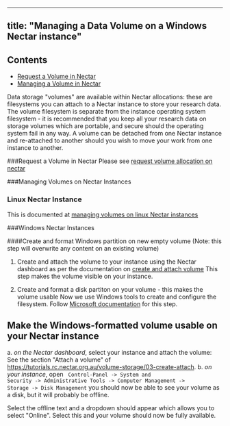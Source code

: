 
---
title:  "Managing a Data Volume on a Windows Nectar instance"
---

## Contents
  - [Request a Volume in Nectar](#request-a-volume-in-nectar)
  - [Managing a Volume in Nectar](#managing-a-volume-in-nectar)


Data storage "volumes" are available within Nectar allocations:  these are filesystems you can attach to a Nectar instance to store your research data.
The volume filesystem is separate from the instance operating system filesystem - 
it is recommended that you keep all your research data on storage volumes which are portable, 
and secure should the operating system fail in any way.
A volume can be detached from one Nectar instance and re-attached to another should you 
wish to move your work from one instance to another.


###Request a Volume in Nectar
Please see [request volume allocation on nectar](https://tutorials.rc.nectar.org.au/volume-storage/02-allocation)

###Managing Volumes on Nectar Instances

### Linux Nectar Instance
This is documented at [managing volumes on linux Nectar instances](https://tutorials.rc.nectar.org.au/volume-storage/01-overview)

###Windows Nectar Instances

####Create and format Windows partition on new empty volume
(Note: this step will overwrite any content on an existing volume)

1. Create and attach the volume to your instance using the Nectar dashboard as per the documentation on 
[create and attach volume]( https://tutorials.rc.nectar.org.au/volume-storage/03-create-attach)
This step makes the volume visible on your instance.

2. Create and format a disk partiton on your volume - this makes the volume usable
Now we use Windows tools to create and configure the filesystem.  Follow
[Microsoft documentation](https://support.microsoft.com/en-us/windows/create-and-format-a-hard-disk-partition-bbb8e185-1bda-ecd1-3465-c9728f7d7d2e)
for this step.

## Make the Windows-formatted volume usable on your Nectar instance

a. <i>on the Nectar dashboard</i>, select your instance and attach the volume:
See the section  "Attach a volume" of https://tutorials.rc.nectar.org.au/volume-storage/03-create-attach.
b. <i>on your instance</i>, open <code> Control-Panel -> System and Security -> Administrative Tools -> Computer Management -> Storage -> Disk Management</code>
you should now be able to see your volume as a disk,
but it will probably be offline.

Select the offline text and a dropdown should appear which allows you to select "Online".
Select this and your volume should now be fully available.






